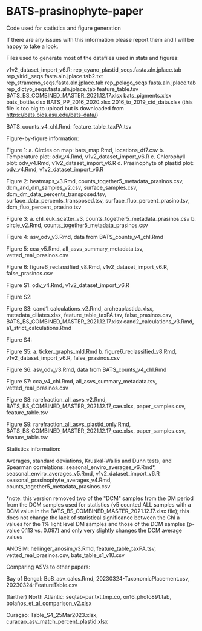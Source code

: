 # BATS-prasinophyte-paper
Code used for statistics and figure generation

If there are any issues with this information please report them and I will be happy to take a look.

Files used to generate most of the datafiles used in stats and figures:

v1v2_dataset_import_v6.R:
rep_cyano_plastid_seqs.fasta.aln.jplace.tab
rep_viridi_seqs.fasta.aln.jplace.tab2.txt
rep_strameno_seqs.fasta.aln.jplace.tab
rep_pelago_seqs.fasta.aln.jplace.tab
rep_dictyo_seqs.fasta.aln.jplace.tab
feature_table.tsv
BATS_BS_COMBINED_MASTER_2021.12.17.xlsx
bats_pigments.xlsx
bats_bottle.xlsx
BATS_PP_2016_2020.xlsx
2016_to_2019_ctd_data.xlsx (this file is too big to upload but is downloaded from https://bats.bios.asu.edu/bats-data/)

BATS_counts_v4_chl.Rmd:
feature_table_taxPA.tsv

Figure-by-figure information:

Figure 1:
a. Circles on map: bats_map.Rmd, locations_df7.csv
b. Temperature plot: odv_v4.Rmd, v1v2_dataset_import_v6.R
c. Chlorophyll plot: odv_v4.Rmd, v1v2_dataset_import_v6.R
d. Prasinophyte of plastid plot: odv_v4.Rmd, v1v2_dataset_import_v6.R

Figure 2:
heatmaps_v3.Rmd, counts_together5_metadata_prasinos.csv, dcm_and_dm_samples_v2.csv, surface_samples.csv, dcm_dm_data_percents_transposed.tsv, surface_data_percents_transposed.tsv, surface_fluo_percent_prasino.tsv, dcm_fluo_percent_prasino.tsv

Figure 3:
a. chl_euk_scatter_v3, counts_together5_metadata_prasinos.csv
b. circle_v2.Rmd, counts_together5_metadata_prasinos.csv

Figure 4:
asv_odv_v3.Rmd, data from BATS_counts_v4_chl.Rmd

Figure 5:
cca_v5.Rmd, all_asvs_summary_metadata.tsv, vetted_real_prasinos.csv

Figure 6:
figure6_reclassified_v8.Rmd, v1v2_dataset_import_v6.R, false_prasinos.csv

Figure S1:
odv_v4.Rmd, v1v2_dataset_import_v6.R

Figure S2:

Figure S3:
cand1_calculations_v2.Rmd, archeaplastida.xlsx, metadata_ciliates.xlsx, feature_table_taxPA.tsv, false_prasinos.csv, BATS_BS_COMBINED_MASTER_2021.12.17.xlsx
cand2_calculations_v3.Rmd, a1_strict_calculations.Rmd

Figure S4:

Figure S5:
a. ticker_graphs_mld.Rmd
b. figure6_reclassified_v8.Rmd, v1v2_dataset_import_v6.R, false_prasinos.csv

Figure S6:
asv_odv_v3.Rmd, data from BATS_counts_v4_chl.Rmd

Figure S7:
cca_v4_chl.Rmd, all_asvs_summary_metadata.tsv, vetted_real_prasinos.csv

Figure S8:
rarefraction_all_asvs_v2.Rmd, BATS_BS_COMBINED_MASTER_2021.12.17_cae.xlsx, paper_samples.csv, feature_table.tsv

Figure S9:
rarefraction_all_asvs_plastid_only.Rmd, BATS_BS_COMBINED_MASTER_2021.12.17_cae.xlsx, paper_samples.csv, feature_table.tsv

Statistics information:

Averages, standard deviations, Kruskal-Wallis and Dunn tests, and Spearman correlations:
seasonal_enviro_averages_v6.Rmd*, seasonal_enviro_averages_v5.Rmd, v1v2_dataset_import_v6.R
seasonal_prasinophyte_averages_v4.Rmd, counts_together5_metadata_prasinos.csv

*note: this version removed two of the "DCM" samples from the DM period from the DCM samples used for statistics (v5 counted ALL samples with a DCM value in the BATS_BS_COMBINED_MASTER_2021.12.17.xlsx file); this does not change the lack of statistical significance between the Chl a values for the 1% light level DM samples and those of the DCM samples (p-value 0.113 vs. 0.097) and only very slightly changes the DCM average values

ANOSIM:
hellinger_anosim_v3.Rmd, feature_table_taxPA.tsv, vetted_real_prasinos.csv, bats_table_s1_v10.csv

Comparing ASVs to other papers:

Bay of Bengal: BoB_asv_calcs.Rmd, 20230324-TaxonomicPlacement.csv, 20230324-FeatureTable.csv

(farther) North Atlantic: seqtab-par.txt.tmp.co, on16_photo891.tab, bolaños_et_al_comparison_v2.xlsx

Curaçao: Table_S4_25Mar2023.xlsx, curacao_asv_match_percent_plastid.xlsx


